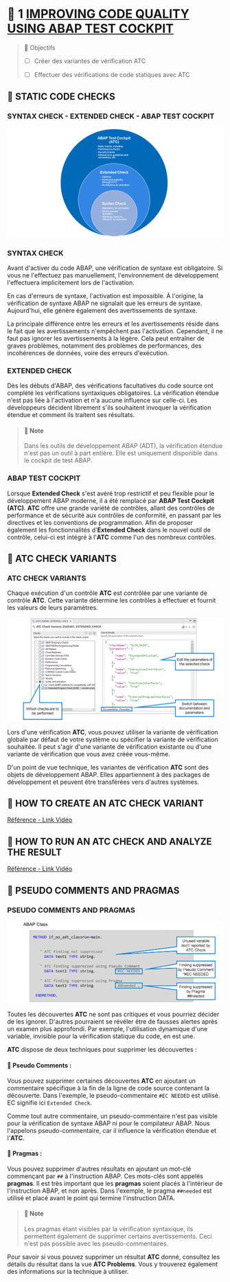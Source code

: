 # 🌸 1 [IMPROVING CODE QUALITY USING ABAP TEST COCKPIT](https://learning.sap.com/learning-journeys/acquire-core-abap-skills/improving-code-quality-using-abap-test-cockpit_dd1d868f-a539-49ee-8e49-e57563131058)

> 🌺 Objectifs
>
> - [ ] Créer des variantes de vérification ATC
>
> - [ ] Effectuer des vérifications de code statiques avec ATC

## 🌸 STATIC CODE CHECKS

### SYNTAX CHECK - EXTENDED CHECK - ABAP TEST COCKPIT

![](./assets/01-Static_Code_Checks_001.png)

### SYNTAX CHECK

Avant d'activer du code ABAP, une vérification de syntaxe est obligatoire. Si vous ne l'effectuez pas manuellement, l'environnement de développement l'effectuera implicitement lors de l'activation.

En cas d'erreurs de syntaxe, l'activation est impossible. À l'origine, la vérification de syntaxe ABAP ne signalait que les erreurs de syntaxe. Aujourd'hui, elle génère également des avertissements de syntaxe.

La principale différence entre les erreurs et les avertissements réside dans le fait que les avertissements n'empêchent pas l'activation. Cependant, il ne faut pas ignorer les avertissements à la légère. Cela peut entraîner de graves problèmes, notamment des problèmes de performances, des incohérences de données, voire des erreurs d'exécution.

### EXTENDED CHECK

Dès les débuts d'ABAP, des vérifications facultatives du code source ont complété les vérifications syntaxiques obligatoires. La vérification étendue n'est pas liée à l'activation et n'a aucune influence sur celle-ci. Les développeurs décident librement s'ils souhaitent invoquer la vérification étendue et comment ils traitent ses résultats.

> #### 🍧 Note
>
> Dans les outils de développement ABAP (ADT), la vérification étendue n'est pas un outil à part entière. Elle est uniquement disponible dans le cockpit de test ABAP.

### ABAP TEST COCKPIT

Lorsque **Extended Check** s'est avéré trop restrictif et peu flexible pour le développement ABAP moderne, il a été remplacé par **ABAP Test Cockpit (ATC)**. **ATC** offre une grande variété de contrôles, allant des contrôles de performance et de sécurité aux contrôles de conformité, en passant par les directives et les conventions de programmation. Afin de proposer également les fonctionnalités d'**Extended Check** dans le nouvel outil de contrôle, celui-ci est intégré à l'**ATC** comme l'un des nombreux contrôles.

## 🌸 ATC CHECK VARIANTS

### ATC CHECK VARIANTS

Chaque exécution d'un contrôle **ATC** est contrôlée par une variante de contrôle **ATC**. Cette variante détermine les contrôles à effectuer et fournit les valeurs de leurs paramètres.

![](./assets/02-ATC_Check_Variants_001.png)

Lors d'une vérification **ATC**, vous pouvez utiliser la variante de vérification globale par défaut de votre système ou spécifier la variante de vérification souhaitée. Il peut s'agir d'une variante de vérification existante ou d'une variante de vérification que vous avez créée vous-même.

D'un point de vue technique, les variantes de vérification **ATC** sont des objets de développement ABAP. Elles appartiennent à des packages de développement et peuvent être transférées vers d'autres systèmes.

## 🌸 HOW TO CREATE AN ATC CHECK VARIANT

[Référence - Link Vidéo](https://learning.sap.com/learning-journeys/acquire-core-abap-skills/improving-code-quality-using-abap-test-cockpit_dd1d868f-a539-49ee-8e49-e57563131058)

## 🌸 HOW TO RUN AN ATC CHECK AND ANALYZE THE RESULT

[Référence - Link Vidéo](https://learning.sap.com/learning-journeys/acquire-core-abap-skills/improving-code-quality-using-abap-test-cockpit_dd1d868f-a539-49ee-8e49-e57563131058)

## 🌸 PSEUDO COMMENTS AND PRAGMAS

### PSEUDO COMMENTS AND PRAGMAS

![](./assets/04-Pseudo-Comments_and_Pragmas_001.png)

Toutes les découvertes **ATC** ne sont pas critiques et vous pourriez décider de les ignorer. D'autres pourraient se révéler être de fausses alertes après un examen plus approfondi. Par exemple, l'utilisation dynamique d'une variable, invisible pour la vérification statique du code, en est une.

**ATC** dispose de deux techniques pour supprimer les découvertes :

#### 💮 **Pseudo Comments** :

Vous pouvez supprimer certaines découvertes **ATC** en ajoutant un commentaire spécifique à la fin de la ligne de code source contenant la découverte. Dans l'exemple, le pseudo-commentaire `#EC NEEDED` est utilisé. EC signifie ici `Extended Check`.

Comme tout autre commentaire, un pseudo-commentaire n'est pas visible pour la vérification de syntaxe ABAP ni pour le compilateur ABAP. Nous l'appelons pseudo-commentaire, car il influence la vérification étendue et l'**ATC**.

#### 💮 **Pragmas** :

Vous pouvez supprimer d'autres résultats en ajoutant un mot-clé commençant par `##` à l'instruction ABAP. Ces mots-clés sont appelés **pragmas**. Il est très important que les **pragmas** soient placés à l'intérieur de l'instruction ABAP, et non après. Dans l'exemple, le pragma `##needed` est utilisé et placé avant le point qui termine l'instruction DATA.

> #### 🍧 Note
>
> Les pragmas étant visibles par la vérification syntaxique, ils permettent également de supprimer certains avertissements. Ceci n'est pas possible avec les pseudo-commentaires.

Pour savoir si vous pouvez supprimer un résultat **ATC** donné, consultez les détails du résultat dans la vue **ATC Problems**. Vous y trouverez également des informations sur la technique à utiliser.
